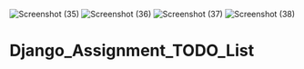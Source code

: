 ![Screenshot (35)](https://user-images.githubusercontent.com/85781489/196676565-c78be416-611f-4887-a869-1583254cf6dc.png)
![Screenshot (36)](https://user-images.githubusercontent.com/85781489/196676634-d8fe57f9-761d-4ee5-8ddf-5569ee39aa65.png)
![Screenshot (37)](https://user-images.githubusercontent.com/85781489/196676692-49468c7b-bb12-4b54-956d-3d0f0a2ecf6b.png)
![Screenshot (38)](https://user-images.githubusercontent.com/85781489/196676703-d044aacd-9ea7-45e9-abaa-0b5aa36f4824.png)
# Django_Assignment_TODO_List
